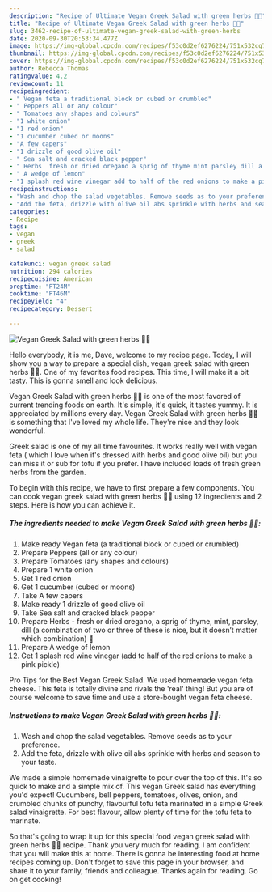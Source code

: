 ```yaml
---
description: "Recipe of Ultimate Vegan Greek Salad with green herbs 🌱🌿"
title: "Recipe of Ultimate Vegan Greek Salad with green herbs 🌱🌿"
slug: 3462-recipe-of-ultimate-vegan-greek-salad-with-green-herbs
date: 2020-09-30T20:53:34.477Z
image: https://img-global.cpcdn.com/recipes/f53c0d2ef6276224/751x532cq70/vegan-greek-salad-with-green-herbs-🌱🌿-recipe-main-photo.jpg
thumbnail: https://img-global.cpcdn.com/recipes/f53c0d2ef6276224/751x532cq70/vegan-greek-salad-with-green-herbs-🌱🌿-recipe-main-photo.jpg
cover: https://img-global.cpcdn.com/recipes/f53c0d2ef6276224/751x532cq70/vegan-greek-salad-with-green-herbs-🌱🌿-recipe-main-photo.jpg
author: Rebecca Thomas
ratingvalue: 4.2
reviewcount: 11
recipeingredient:
- " Vegan feta a traditional block or cubed or crumbled"
- " Peppers all or any colour"
- " Tomatoes any shapes and colours"
- "1 white onion"
- "1 red onion"
- "1 cucumber cubed or moons"
- "A few capers"
- "1 drizzle of good olive oil"
- " Sea salt and cracked black pepper"
- " Herbs  fresh or dried oregano a sprig of thyme mint parsley dill a combination of two or three of these is nice but it doesnt matter which combination "
- " A wedge of lemon"
- "1 splash red wine vinegar add to half of the red onions to make a pink pickle"
recipeinstructions:
- "Wash and chop the salad vegetables. Remove seeds as to your preference."
- "Add the feta, drizzle with olive oil abs sprinkle with herbs and season to your taste."
categories:
- Recipe
tags:
- vegan
- greek
- salad

katakunci: vegan greek salad 
nutrition: 294 calories
recipecuisine: American
preptime: "PT24M"
cooktime: "PT46M"
recipeyield: "4"
recipecategory: Dessert

---
```



![Vegan Greek Salad with green herbs 🌱🌿](https://img-global.cpcdn.com/recipes/f53c0d2ef6276224/751x532cq70/vegan-greek-salad-with-green-herbs-🌱🌿-recipe-main-photo.jpg)

Hello everybody, it is me, Dave, welcome to my recipe page. Today, I will show you a way to prepare a special dish, vegan greek salad with green herbs 🌱🌿. One of my favorites food recipes. This time, I will make it a bit tasty. This is gonna smell and look delicious.

Vegan Greek Salad with green herbs 🌱🌿 is one of the most favored of current trending foods on earth. It's simple, it's quick, it tastes yummy. It is appreciated by millions every day. Vegan Greek Salad with green herbs 🌱🌿 is something that I've loved my whole life. They're nice and they look wonderful.

Greek salad is one of my all time favourites. It works really well with vegan feta ( which I love when it&#39;s dressed with herbs and good olive oil) but you can miss it or sub for tofu if you prefer. I have included loads of fresh green herbs from the garden.


To begin with this recipe, we have to first prepare a few components. You can cook vegan greek salad with green herbs 🌱🌿 using 12 ingredients and 2 steps. Here is how you can achieve it.

<!--inarticleads1-->

##### The ingredients needed to make Vegan Greek Salad with green herbs 🌱🌿:

1. Make ready  Vegan feta (a traditional block or cubed or crumbled)
1. Prepare  Peppers (all or any colour)
1. Prepare  Tomatoes (any shapes and colours)
1. Prepare 1 white onion
1. Get 1 red onion
1. Get 1 cucumber (cubed or moons)
1. Take A few capers
1. Make ready 1 drizzle of good olive oil
1. Take  Sea salt and cracked black pepper
1. Prepare  Herbs - fresh or dried oregano, a sprig of thyme, mint, parsley, dill (a combination of two or three of these is nice, but it doesn’t matter which combination) 🌿
1. Prepare  A wedge of lemon
1. Get 1 splash red wine vinegar (add to half of the red onions to make a pink pickle)


Pro Tips for the Best Vegan Greek Salad. We used homemade vegan feta cheese. This feta is totally divine and rivals the &#39;real&#39; thing! But you are of course welcome to save time and use a store-bought vegan feta cheese. 

<!--inarticleads2-->

##### Instructions to make Vegan Greek Salad with green herbs 🌱🌿:

1. Wash and chop the salad vegetables. Remove seeds as to your preference.
1. Add the feta, drizzle with olive oil abs sprinkle with herbs and season to your taste.


We made a simple homemade vinaigrette to pour over the top of this. It&#39;s so quick to make and a simple mix of. This vegan Greek salad has everything you&#39;d expect! Cucumbers, bell peppers, tomatoes, olives, onion, and crumbled chunks of punchy, flavourful tofu feta marinated in a simple Greek salad vinaigrette. For best flavour, allow plenty of time for the tofu feta to marinate. 

So that's going to wrap it up for this special food vegan greek salad with green herbs 🌱🌿 recipe. Thank you very much for reading. I am confident that you will make this at home. There is gonna be interesting food at home recipes coming up. Don't forget to save this page in your browser, and share it to your family, friends and colleague. Thanks again for reading. Go on get cooking!
